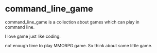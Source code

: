 command_line_game
=================
command_line_game is a collection about games which can play in command line.

I love game just like coding.

not enough time to play MMORPG game. 
So think about some little game.
